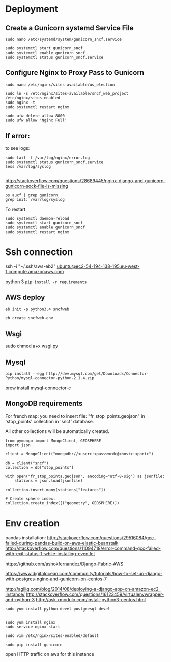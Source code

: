 # Deployment

## Create a Gunicorn systemd Service File
```
sudo nano /etc/systemd/system/gunicorn_sncf.service
```

```
sudo systemctl start gunicorn_sncf
sudo systemctl enable gunicorn_sncf
sudo systemctl status gunicorn_sncf.service

```

## Configure Nginx to Proxy Pass to Gunicorn

```
sudo nano /etc/nginx/sites-available/us_election
```

```
sudo ln -s /etc/nginx/sites-available/sncf_web_project /etc/nginx/sites-enabled
sudo nginx -t
sudo systemctl restart nginx

sudo ufw delete allow 8000
sudo ufw allow 'Nginx Full'
```


## If error:
to see logs:
```
sudo tail -f /var/log/nginx/error.log
sudo systemctl status gunicorn_sncf.service
less /var/log/syslog


```
http://stackoverflow.com/questions/28689445/nginx-django-and-gunicorn-gunicorn-sock-file-is-missing
```
ps auxf | grep gunicorn
grep init: /var/log/syslog

```

To restart
```
sudo systemctl daemon-reload
sudo systemctl start gunicorn_sncf
sudo systemctl enable gunicorn_sncf
sudo systemctl restart nginx
```

# Ssh connection

ssh -i "~/.ssh/aws-eb2" ubuntu@ec2-54-194-138-195.eu-west-1.compute.amazonaws.com

python 3
`pip install -r requirements`

## AWS deploy

```
eb init -p python3.4 sncfweb

eb create sncfweb-env
```

## Wsgi
sudo chmod a+x wsgi.py

## Mysql
```
pip install --egg http://dev.mysql.com/get/Downloads/Connector-Python/mysql-connector-python-2.1.4.zip
```
brew install mysql-connector-c


## MongoDB requirements

For french map: you need to insert file: "fr_stop_points.geojson" in 'stop_points' collection in 'sncf' database.

All other collections will be automatically created.

```
from pymongo import MongoClient, GEOSPHERE
import json

client = MongoClient("mongodb://<user>:<password>@<host>:<port>")

db = client("sncf")
collection = db["stop_points"]

with open("fr_stop_points.geojson", encoding="utf-8-sig") as jsonfile:                        
    stations = json.load(jsonfile)

collection.insert_many(stations["features"])

# Create sphere index:
collection.create_index([("geometry", GEOSPHERE)])

```


# Env creation

pandas installation:
http://stackoverflow.com/questions/29516084/gcc-failed-during-pandas-build-on-aws-elastic-beanstalk
http://stackoverflow.com/questions/11094718/error-command-gcc-failed-with-exit-status-1-while-installing-eventlet


https://github.com/ashokfernandez/Django-Fabric-AWS

https://www.digitalocean.com/community/tutorials/how-to-set-up-django-with-postgres-nginx-and-gunicorn-on-centos-7

http://agiliq.com/blog/2014/08/deploying-a-django-app-on-amazon-ec2-instance/
http://stackoverflow.com/questions/16123459/virtualenvwrapper-and-python-3
http://ask.xmodulo.com/install-python3-centos.html
```
sudo yum install python-devel postgresql-devel


sudo yum install nginx
sudo service nginx start

sudo vim /etc/nginx/sites-enabled/default

sudo pip install gunicorn
```
open HTTP traffic on aws for this instance
